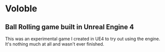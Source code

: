 # Voloble
## Ball Rolling game built in Unreal Engine 4

This was an experimental game I created in UE4 to try out using the engine. It's nothing much at all and wasn't ever finished.
